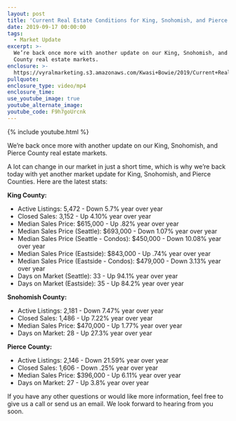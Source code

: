 ```yaml
---
layout: post
title: 'Current Real Estate Conditions for King, Snohomish, and Pierce Counties'
date: 2019-09-17 00:00:00
tags:
  - Market Update
excerpt: >-
  We’re back once more with another update on our King, Snohomish, and Pierce
  County real estate markets.
enclosure: >-
  https://vyralmarketing.s3.amazonaws.com/Kwasi+Bowie/2019/Current+Real+Estate+Conditions+for+King%2C+Snohomish%2C+and+Pierce+Counties.mp4
pullquote:
enclosure_type: video/mp4
enclosure_time:
use_youtube_image: true
youtube_alternate_image:
youtube_code: F9h7goUrcnk
---
```


{% include youtube.html %}

We’re back once more with another update on our King, Snohomish, and Pierce County real estate markets.

A lot can change in our market in just a short time, which is why we’re back today with yet another market update for King, Snohomish, and Pierce Counties. Here are the latest stats:

**King County:&nbsp;**

* Active Listings: 5,472 - Down 5.7% year over year
* Closed Sales: 3,152 - Up 4.10% year over year
* Median Sales Price: $615,000 - Up .82% year over year
* Median Sales Price (Seattle): $693,000 - Down 1.07% year over year
* Median Sales Price (Seattle - Condos): $450,000 - Down 10.08% year over year
* Median Sales Price (Eastside): $843,000 - Up .74% year over year
* Median Sales Price (Eastside - Condos): $479,000 - Down 3.13% year over year
* Days on Market (Seattle): 33 - Up 94.1% year over year
* Days on Market (Eastside): 35 - Up 84.2% year over year

**Snohomish County:&nbsp;**

* Active Listings: 2,181 - Down 7.47% year over year
* Closed Sales: 1,486 - Up 7.22% year over year
* Median Sales Price: $470,000 - Up 1.77% year over year
* Days on Market: 28 - Up 27.3% year over year

**Pierce County:&nbsp;**

* Active Listings: 2,146 - Down 21.59% year over year
* Closed Sales: 1,606 - Down .25% year over year
* Median Sales Price: $396,000 - Up 6.11% year over year
* Days on Market: 27 - Up 3.8% year over year

If you have any other questions or would like more information, feel free to give us a call or send us an email. We look forward to hearing from you soon.